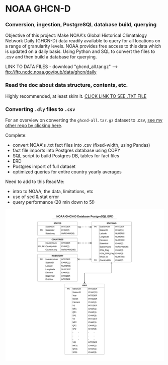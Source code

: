 # NOAA GHCN-D
### Conversion, ingestion, PostgreSQL database build, querying
 
Objective of this project: Make NOAA's Global Historical Climatalogy Network Daily (GHCN-D)
data readily available to query for all locations on a range of granularity levels.  NOAA 
provides free access to this data which is updated on a daily basis.  Using Python and SQL 
to convert the files to .csv and then build a database for querying.

LINK TO DATA FILES - download "ghcnd_all.tar.gz" --> ftp://ftp.ncdc.noaa.gov/pub/data/ghcn/daily

### Read the doc about data structure, contents, etc.
Highly recommended, at least skim it.   [CLICK LINK TO SEE .TXT FILE](./data/text_files/DataInfo_readme.txt)

### Converting `.dly` files to `.csv`
For an overview on converting the `ghcnd-all.tar.gz` dataset to .csv, 
[see my other repo by clicking here](https://github.com/mathemacode/NOAA_GHCND_IMPORT).

Complete:
- convert NOAA's .txt fact files into .csv (fixed-width, using Pandas)
- fact file imports into Postgres database using COPY
- SQL script to build Postgres DB, tables for fact files
- ERD
- Postgres import of full dataset
- optimized queries for entire country yearly averages

Need to add to this ReadMe:
- intro to NOAA, the data, limitations, etc
- use of sed & stat error
- query performance (20 min down to 5!)

![ERD](./vis/NOAA_GHCND_ERD.png)
